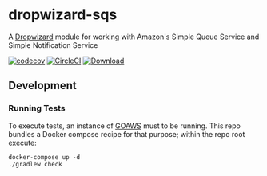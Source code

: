 # dropwizard-sqs

A [Dropwizard](https://github.com/SmartThingsOSS/dropwizard-common) module for working with Amazon's Simple Queue Service and Simple Notification Service

[![codecov](https://codecov.io/gh/SmartThingsOSS/dropwizard-sqs/branch/master-1.2.x/graph/badge.svg)](https://codecov.io/gh/SmartThingsOSS/dropwizard-sqs/branch/master-1.2.x)
[![CircleCI](https://circleci.com/gh/SmartThingsOSS/dropwizard-sqs/tree/master-1.2.x.svg?style=svg)](https://circleci.com/gh/SmartThingsOSS/dropwizard-sqs/tree/master-1.2.x)
[ ![Download](https://api.bintray.com/packages/smartthingsoss/maven/smartthings.dropwizard-sqs/images/download.svg) ](https://bintray.com/smartthingsoss/maven/smartthings.dropwizard-sqs/_latestVersion)

## Development

### Running Tests

To execute tests, an instance of [GOAWS](https://github.com/p4tin/goaws) must to be running. This repo bundles 
a Docker compose recipe for that purpose; within the repo root execute:

```
docker-compose up -d
./gradlew check
```
